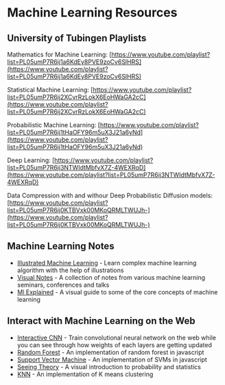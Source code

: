 # Machine Learning Resources

## University of Tubingen Playlists

Mathematics for Machine Learning: [https://www.youtube.com/playlist?list=PL05umP7R6ij1a6KdEy8PVE9zoCv6SlHRS](https://www.youtube.com/playlist?list=PL05umP7R6ij1a6KdEy8PVE9zoCv6SlHRS)

Statistical Machine Learning: [https://www.youtube.com/playlist?list=PL05umP7R6ij2XCvrRzLokX6EoHWaGA2cC](https://www.youtube.com/playlist?list=PL05umP7R6ij2XCvrRzLokX6EoHWaGA2cC)

Probabilistic Machine Learning: [https://www.youtube.com/playlist?list=PL05umP7R6ij1tHaOFY96m5uX3J21a6yNd](https://www.youtube.com/playlist?list=PL05umP7R6ij1tHaOFY96m5uX3J21a6yNd)

Deep Learning: [https://www.youtube.com/playlist?list=PL05umP7R6ij3NTWIdtMbfvX7Z-4WEXRqD](https://www.youtube.com/playlist?list=PL05umP7R6ij3NTWIdtMbfvX7Z-4WEXRqD)

Data Compression with and withour Deep Probabilistic Diffusion models: [https://www.youtube.com/playlist?list=PL05umP7R6ij0KTBVxk00MKoQRMLTWUJh-](https://www.youtube.com/playlist?list=PL05umP7R6ij0KTBVxk00MKoQRMLTWUJh-)

## Machine Learning Notes

* [Illustrated Machine Learning](https://illustrated-machine-learning.github.io/) - Learn complex machine learning algorithm with the help of illustrations
* [Visual Notes](https://visual-ml-notes.github.io/) - A collection of notes from various machine learning seminars, conferences and talks
* [Ml Explained](https://mlu-explain.github.io/) - A visual guide to some of the core concepts of machine learning

## Interact with Machine Learning on the Web

* [Interactive CNN](https://poloclub.github.io/cnn-explainer/) - Train convolutional neural network on the web while you can see through how weights of each layers are getting updated
* [Random Forest](https://cs.stanford.edu/~karpathy/svmjs/demo/demoforest.html) - An implementation of random forest in javascript
* [Support Vector Machine](https://cs.stanford.edu/~karpathy/svmjs/demo/) - An implementation of SVMs in javascript
* [Seeing Theory](https://seeing-theory.brown.edu/) - A visual introduction to probability and statistics
* [KNN](https://www.naftaliharris.com/blog/visualizing-k-means-clustering/) - An implementation of K means clustering
